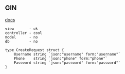 GIN
-

[docs](https://github.com/gin-gonic/gin)

````
view       - ok
controller - cool
model      - no
db         - no
````

````golang
type CreateRequest struct {
    Username string `json:"username" form:"username"`
    Phone    string `json:"phone" form:"phone"`
    Password string `json:"password" form:"password"`
}
````

